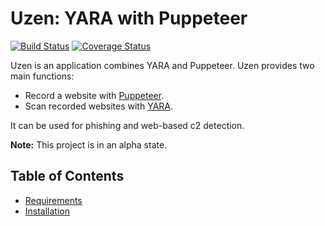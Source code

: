 # Uzen: YARA with Puppeteer

[![Build Status](https://travis-ci.com/ninoseki/uzen.svg?branch=master)](https://travis-ci.com/ninoseki/uzen)
[![Coverage Status](https://coveralls.io/repos/github/ninoseki/uzen/badge.svg?branch=master)](https://coveralls.io/github/ninoseki/uzen?branch=master)

Uzen is an application combines YARA and Puppeteer. Uzen provides two main functions:

- Record a website with [Puppeteer](https://github.com/puppeteer/puppeteer).
- Scan recorded websites with [YARA](https://virustotal.github.io/yara/).

It can be used for phishing and web-based c2 detection.

**Note:** This project is in an alpha state.

## Table of Contents

- [Requirements](https://github.com/ninoseki/uzen/wiki/Requirements)
- [Installation](https://github.com/ninoseki/uzen/wiki/Installation)

